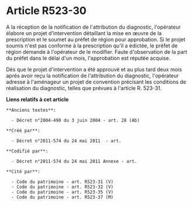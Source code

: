 # Article R523-30

A la réception de la notification de l'attribution du diagnostic, l'opérateur élabore un projet d'intervention détaillant la
mise en œuvre de la prescription et le soumet au préfet de région pour approbation. Si le projet soumis n'est pas conforme à
la prescription qu'il a édictée, le préfet de région demande à l'opérateur de le modifier. Faute d'observation de la part du
préfet dans le délai d'un mois, l'approbation est réputée acquise. 

Dès que le projet d'intervention a été approuvé et au plus tard deux mois après avoir reçu la notification de l'attribution
du diagnostic, l'opérateur adresse à l'aménageur un projet de convention précisant les conditions de réalisation du
diagnostic, telles que prévues à l'article R. 523-31.

**Liens relatifs à cet article**

	**Anciens textes**:

	  - Décret n°2004-490 du 3 juin 2004 - art. 28 (Ab)

	**Créé par**:

	  - Décret n°2011-574 du 24 mai 2011  - art.

	**Codifié par**:

	  - Décret n°2011-574 du 24 mai 2011 Annexe - art.

	**Cité par**:

	  - Code du patrimoine - art. R523-31 (V)
	  - Code du patrimoine - art. R523-32 (V)
	  - Code du patrimoine - art. R523-35 (V)
	  - Code du patrimoine - art. R523-37 (M)
